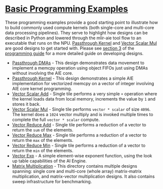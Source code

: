 <!---//===- README.md --------------------------*- Markdown -*-===//
//
// This file is licensed under the Apache License v2.0 with LLVM Exceptions.
// See https://llvm.org/LICENSE.txt for license information.
// SPDX-License-Identifier: Apache-2.0 WITH LLVM-exception
//
// Copyright (C) 2024, Advanced Micro Devices, Inc.
// 
//===----------------------------------------------------------------------===//-->

# <ins>Basic Programming Examples</ins>

These programming examples provide a good starting point to illustrate how to build commonly used compute kernels (both single-core and multi-core data processing pipelines). They serve to highlight how designs can be described in Python and lowered through the mlir-aie tool flow to an executable that runs on the NPU. [Passthrough Kernel](./passthrough_kernel) and [Vector Scalar Mul](./vector_scalar_mul) are good designs to get started with. Please see [section 3](../../programming_guide/section-3/) of the [programming guide](../../programming_guide/) for a more detailed guide on developing designs.

* [Passthrough DMAs](./passthrough_dmas) - This design demonstrates data movement to implement a memcpy operation using object FIFOs just using DMAs without involving the AIE core. 
* [Passthrough Kernel](./passthrough_kernel) - This design demonstrates a simple AIE implementation for vectorized memcpy on a vector of integer involving AIE core kernel programming.
* [Vector Scalar Add](./vector_scalar_add) - Single tile performs a very simple `+` operation where the kernel loads data from local memory, increments the value by `1` and stores it back.
* [Vector Scalar Mul](./vector_scalar_mul) - Single tile performs `vector * scalar` of size `4096`. The kernel does a `1024` vector multiply and is invoked multiple times to complete the full `vector * scalar` compute.
* [Vector Reduce Add](./vector_reduce_add) - Single tile performs a reduction of a vector to return the `sum` of the elements.
* [Vector Reduce Max](./vector_reduce_max) - Single tile performs a reduction of a vector to return the `max` of the elements.
* [Vector Reduce Min](./vector_reduce_min) - Single tile performs a reduction of a vector to return the `min` of the elements.
* [Vector Exp](./vector_exp) - A simple element-wise exponent function, using the look up table capabilities of the AI Engine.
* [Matrix Multiplication](./matrix_multiplication) - This directory contains multiple designs spanning: single core and multi-core (whole array) matrix-matrix multiplication, and matrix-vector multiplication designs. It also contains sweep infrastructure for benchmarking.